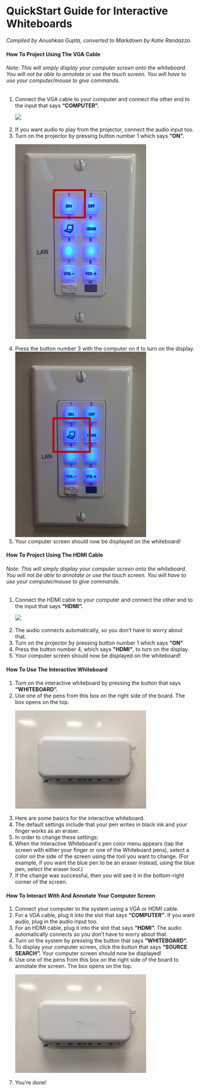 # QuickStart Guide for Interactive Whiteboards
*Compiled by Anushkaa Gupta, converted to Markdown by Katie Randazzo.*

#### How To Project Using The VGA Cable
###### Note: This will simply display your computer screen onto the whiteboard. You will not be able to annotate or use the touch screen. You will have to use your computer/mouse to give commands. 
1. Connect the VGA cable to your computer and connect the other end to the input that says **“COMPUTER”.** <p><img src="https://github.com/wooster-core/Documentation/blob/master/images/image.display_whiteboard.input_rotated.png?raw=true" width=350></p>
2. If you want audio to play from the projector, connect the audio input too.
3. Turn on the projector by pressing button number 1 which says **“ON”.** <p><img src="https://github.com/wooster-core/Documentation/blob/master/images/image.display_whiteboard.turn-on.png?raw=true" width = 350></p>
4. Press the button number 3 with the computer on it to turn on the display. <img src="https://github.com/wooster-core/Documentation/blob/master/images/image.display_whiteboard.computer-button.png?raw=true" width = 350>
5. Your computer screen should now be displayed on the whiteboard! 

#### How To Project Using The HDMI Cable
###### Note: This will simply display your computer screen onto the whiteboard. You will not be able to annotate or use the touch screen. You will have to use your computer/mouse to give commands. 
1. Connect the HDMI cable to your computer and connect the other end to the input that says **“HDMI”.**<p><img src="https://github.com/wooster-core/Documentation/blob/master/images/image.display_whiteboard.input_rotated.png?raw=true" width=350></p>
2. The audio connects automatically, so you don’t have to worry about that.
3. Turn on the projector by pressing button number 1 which says **“ON”**
4. Press the button number 4, which says **"HDMI"**, to turn on the display.
5. Your computer screen should now be displayed on the whiteboard!

#### How To Use The Interactive Whiteboard
1. Turn on the interactive whiteboard by pressing the button that says **“WHITEBOARD”.**
2. Use one of the pens from this box on the right side of the board. The box opens on the top. <p><img src="https://github.com/wooster-core/Documentation/blob/master/images/image.display_whiteboard.marker-box.JPG?raw=true" width = 350></p>
3. Here are some basics for the interactive whiteboard. 
4. The default settings include that your pen writes in black ink and your finger works as an eraser. 
5. In order to change these settings:
6. When the Interactive Whiteboard's pen color menu appears (tap the screen with either your finger or one of the Whiteboard pens), select a color on the side of the screen using the tool you want to change. (For example, if you want the blue pen to be an eraser instead, using the blue pen, select the eraser tool.)
7. If the change was successful, then you will see it in the bottom-right corner of the screen.

#### How To Interact With And Annotate Your Computer Screen
1. Connect your computer to the system using a VGA or HDMI cable.
2. For a VGA cable, plug it into the slot that says **“COMPUTER”**. If you want audio, plug in the audio input too.
3. For an HDMI cable, plug it into the slot that says **“HDMI”.** The audio automatically connects so you don’t have to worry about that. 
4. Turn on the system by pressing the button that says **“WHITEBOARD”.** 
5. To display your computer screen, click the button that says **“SOURCE SEARCH”.** Your computer screen should now be displayed! 
6. Use one of the pens from this box on the right side of the board to annotate the screen. The box opens on the top. <p><img src="https://github.com/wooster-core/Documentation/blob/master/images/image.display_whiteboard.marker-box.JPG?raw=true" width=350></p>
7. You're done!
